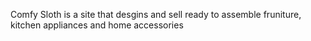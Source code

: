 Comfy Sloth is a site that desgins and sell ready to assemble fruniture, kitchen appliances and home accessories
